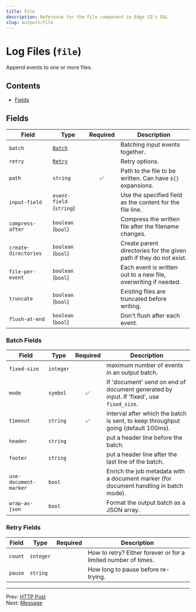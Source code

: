 ```yaml
---
title: File
description: Reference for the File component in Edge IQ's DSL
slug: outputs/file
---
```




# Log Files (`file`)

Append events to one or more files.


## Contents

- [Fields](#fields)




## Fields


| Field | Type | Required | Description |
|---|---|:---:|---|
| `batch` | [`Batch`](#batch-fields) |  | Batching input events together. |
| `retry` | [`Retry`](#retry-fields) |  | Retry options. |
| `path` | `string` | ✅ | Path to the file to be written. Can have `${}` expansions. |
| `input-field` | `event-field` (`string`) |  | Use the specified field as the content for the file line. |
| `compress-after` | `boolean` (`bool`) |  | Compress the written file after the filename changes. |
| `create-directories` | `boolean` (`bool`) |  | Create parent directories for the given path if they do not exist. |
| `file-per-event` | `boolean` (`bool`) |  | Each event is written out to a new file, overwriting if needed. |
| `truncate` | `boolean` (`bool`) |  | Existing files are truncated before writing. |
| `flush-at-end` | `boolean` (`bool`) |  | Don't flush after each event. |





### Batch Fields

| Field | Type | Required | Description |
|---|---|:---:|---|
| `fixed-size` | `integer` |  | maximum number of events in an output batch. |
| `mode` | `symbol` | ✅ | If 'document' send on end of document generated by input. If 'fixed', use `fixed_size`. |
| `timeout` | `string` | ✅ | interval after which the batch is sent, to keep throughput going (default 100ms). |
| `header` | `string` |  | put a header line before the batch. |
| `footer` | `string` |  | put a header line after the last line of the batch. |
| `use-document-marker` | `bool` |  | Enrich the job metadata with a document marker (for document handling in batch mode). |
| `wrap-as-json` | `bool` |  | Format the output batch as a JSON array. |



### Retry Fields

| Field | Type | Required | Description |
|---|---|:---:|---|
| `count` | `integer` |  | How to retry? Either forever or for a limited number of times. |
| `pause` | `string` |  | How long to pause before re-trying. |






---
Prev: [HTTP Post](http-post.md)  
Next: [Message](message.md)  
